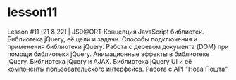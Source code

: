 # lesson11
Lesson #11 (21 &amp; 22) | JS9@ORT Концепция JavsScript библиотек. Библиотека jQuery, её цели и задачи. Способы подключения и применения библиотеки jQuery. Работа с деревом документа (DOM) при помощи библиотеки jQuery. Анимационные эффекты в библиотеке jQuery. Библиотека jQuery и AJAX. Библиотека jQuery UI и её компоненты пользовательского интерфейса. Работа с API "Нова Пошта".
